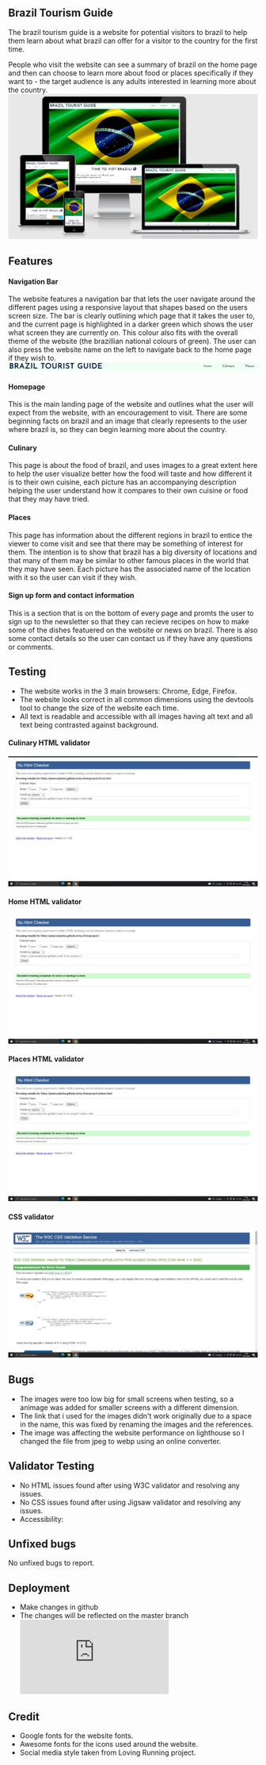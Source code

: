 ## Brazil Tourism Guide

The brazil tourism guide is a website for potential visitors to brazil to help them learn about what brazil can offer for a visitor to the country for the first time.

People who visit the website can see a summary of brazil on the home page and then can choose to learn more about food or places specifically if they want to - the target audience is any adults interested in learning more about the country.
![Website responsivity tested with amiresponsive.com](/images/amiresponsive.png)

## Features
#### Navigation Bar
The website features a navigation bar that lets the user navigate around the different pages using a responsive layout that shapes based on the users screen size. The bar is clearly outlining which page that it takes the user to, and the current page is highlighted in  a darker green which shows the user what screen they are currently on. This colour also fits with the overall theme of the website (the brazillian national colours of green).
The user can also press the website name on the left to navigate back to the home page if they wish to.
![navigation bar](/images/nav-bar.png)

#### Homepage
This is the main landing page of the website and outlines what the user will expect from the website, with an encouragement to visit. There are some beginning facts on brazil and an image that clearly represents to the user where brazil is, so they can begin learning more about the country.	

#### Culinary
This page is about the food of brazil, and uses images to a great extent here to help the user visualize better how the food will taste and how different it is to their own cuisine, each picture has an accompanying description helping the user understand how it compares to their own cuisine or food that they may have tried.

#### Places
This page has information about the different regions in brazil to entice the viewer to come visit and see that there may be something of interest for them. The intention is to show that brazil has a big diversity of locations and that many of them may be similar to other famous places in the world that they may have seen. Each picture has the associated name of the location with it so the user can visit if they wish.

#### Sign up form and contact information
This is a section that is on the bottom of every page and promts the user to sign up to the newsletter so that they can recieve recipes on how to make some of the dishes featuered on the website or news on brazil. There is also some contact details so the user can contact us if they have any questions or comments.


## Testing

 - The website works in the 3 main browsers: Chrome, Edge, Firefox.
 - The website looks correct in all common dimensions using the devtools tool to change the size of the website each time.
 - All text is readable and accessible with all images having alt text and all text being contrasted against background.
#### Culinary HTML validator
![food html](/images/food-html-test.png)
#### Home HTML validator
![home test](/images/home-test-html.png)
#### Places HTML validator
![plsces test](/images/test-html-place.png)
#### CSS validator
![css test](/images/test-css.png)
## Bugs
- The images were too low big for small screens when testing, so a animage was added for smaller screens with a different dimension.
- The link that i used for the images didn't work originally due to a space in the name, this was fixed by renaming the images and the references.
- The image was affecting the website performance on lighthouse so I changed the file from jpeg to webp using an online converter.

## Validator Testing 
- No HTML issues found after using W3C validator and resolving any issues.
- No CSS issues found after using Jigsaw validator and resolving any issues.
- Accessibility:

## Unfixed bugs
No unfixed bugs to report.

## Deployment
- Make changes in github
- The changes will be reflected on the master branch
![live link](https://jessicadjsilva.github.io/my-first-project-/place.html)

## Credit
- Google fonts for the website fonts.
- Awesome fonts for the icons used around the website.
- Social media style taken from Loving Running project.
